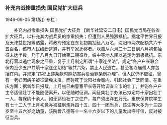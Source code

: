 ### 补充内战惨重损失  国民党扩大征兵

1946-09-05
第1版()
专栏：

　　补充内战惨重损失
    国民党扩大征兵
    【新华社延安二日电】国民党当局在各省扩大征兵，以补充其内战兵员的惨重损失；但遭到人民强烈抵抗。据北平世界日报及天津益世报等透露，蒋政府预定在东北初期抽征八万名，沈阳市两次配额共六千五百名，该市人民纷纷逃避，并有举家迁移者。以自从六月二十三日到八月初旬抽征未达半数，乃于八月九日开始第二期征兵。绥中等地人民以逃走为消极抵抗。东北行营以逃亡现象之严重，复于上月制定所谓“十家连坐法”，规定“各户户长联合保内至少五户共填十家连坐切结”等共六条，禁止人民逃亡。甚至各寺庙僧人亦包括在内。并规定“违犯上述条款时照妨害兵役治罪条例办理”。但人民仍不应征，曾有一老妇因病子被征请免未准，而碰死于沈阳社会局内，引起社会广泛同情。在重庆方面：据新华日报载，上月初已由警察甲长等开始调查全市的壮丁，并饬各户户主令适役壮丁不能随便离开，以便随时征调。闻征集壮丁办法已拟定每十家出壮丁一人，每保约十余人。如无适役壮丁之住户，每户须出洋五万元。重庆保育院学生有七十二人于上月初竟亦被征到炮兵四十五、四十一团当兵，该生等大多为十三四岁至十五六岁之幼童，该院曾凡德等十一名十六岁以下的儿童发出呼吁信，反对被征当兵。
